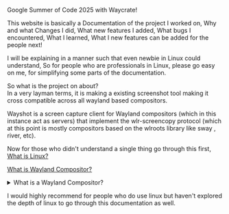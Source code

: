 Google Summer of Code 2025 with Waycrate!

This website is basically a Documentation of the project I worked on,
Why and what Changes I did,
What new features I added,
What bugs I encountered,
What I learned,
What I new features can be added for the people next!

I will be explaining in a manner such that even newbie in Linux could understand,
So for people who are professionals in Linux, please go easy on me, for simplifying some parts of the documentation.

So what is the project on about? \
In a very layman terms, it is making a existing screenshot tool making it cross compatible across all wayland based compositors.

Wayshot is a screen capture client for Wayland compositors (which in this instance act as servers) that 
implement the wlr-screencopy protocol (which at this point is mostly compositors based on the wlroots library like sway , river, etc).

Now for those who didn't understand a single thing go through this first,\
[What is Linux?](What_is_linux.md)

[What is Wayland Compositor?](What_is_wayland_compositor.md)

<details>
<summary>What is a Wayland Compositor?</summary>
It's basically a program that manages how all other programs on your system are displayed. All your programs draw stuff 
and pass it to your compositor which ultimately draws them onto your monitor after adding stuff like window decorations. 
It's responsible for a large part of the Linux desktop user experience
</details>

I would highly recommend for people who do use linux but haven't explored the depth of linux to go through this documentation as well.

